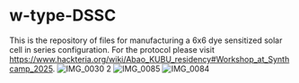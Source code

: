 # w-type-DSSC
This is the repository of files for manufacturing a 6x6 dye sensitized solar cell in series configuration. For the protocol please visit https://www.hackteria.org/wiki/Abao_KUBU_residency#Workshop_at_Synthcamp_2025.
![IMG_0030 2](https://github.com/user-attachments/assets/f4e14a95-77a6-42c2-9331-ca4a3bf761e4)
![IMG_0085](https://github.com/user-attachments/assets/4f2388d8-86a3-4e4f-9480-a0298b20494b)
![IMG_0084](https://github.com/user-attachments/assets/303f8cc7-21a7-44f5-a7fa-9469fa9980ed)
